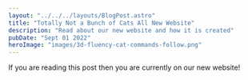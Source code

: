 ```yaml
---
layout: "../../../layouts/BlogPost.astro"
title: "Totally Not a Bunch of Cats All New Website"
description: "Read about our new website and how it is created"
pubDate: "Sept 01 2022"
heroImage: "images/3d-fluency-cat-commands-follow.png"
---
```


If you are reading this post then you are currently on our new website!